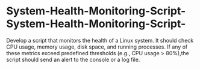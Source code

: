 # System-Health-Monitoring-Script-System-Health-Monitoring-Script-
Develop a script that monitors the health of a Linux system. 
It should check CPU usage, memory usage, disk space, and running processes. 
If any of these metrics exceed predefined thresholds (e.g., CPU usage &gt; 80%),the
script should send an alert to the console or a log file.
